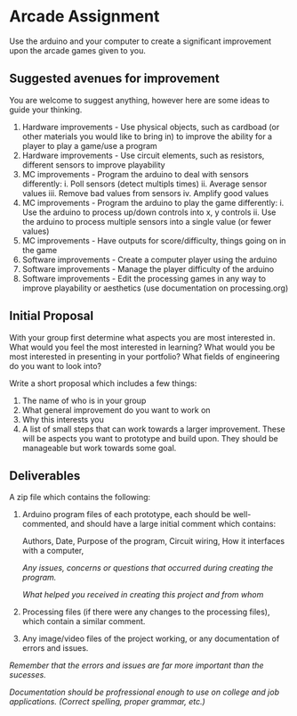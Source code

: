 # Arcade Assignment

Use the arduino and your computer to create a significant improvement upon the arcade games given to you.

## Suggested avenues for improvement

You are welcome to suggest anything, however here are some ideas to guide your thinking.

1. Hardware improvements - Use physical objects, such as cardboad (or other materials you would like to bring in) to improve the ability for a player to play a game/use a program
2. Hardware improvements - Use circuit elements, such as resistors, different sensors to improve playability
3. MC improvements - Program the arduino to deal with sensors differently:
  i. Poll sensors (detect multipls times)
  ii. Average sensor values
  iii. Remove bad values from sensors
  iv. Amplify good values
4. MC improvements - Program the arduino to play the game differently:
  i. Use the arduino to process up/down controls into x, y controls
  ii. Use the arduino to process multiple sensors into a single value (or fewer values)
5. MC improvements - Have outputs for score/difficulty, things going on in the game
5. Software improvements - Create a computer player using the arduino
6. Software improvements - Manage the player difficulty of the arduino
6. Software improvements - Edit the processing games in any way to improve playability or aesthetics (use documentation on processing.org)

## Initial Proposal

With your group first determine what aspects you are most interested in. What would you feel the most interested in learning? What would you be most interested in presenting in your portfolio? What fields of engineering do you want to look into?

Write a short proposal which includes a few things:

1. The name of who is in your group
2. What general improvement do you want to work on
3. Why this interests you
4. A list of small steps that can work towards a larger improvement. These will be aspects you want to prototype and build upon. They should be manageable but work towards some goal.

## Deliverables

A zip file which contains the following:

1. Arduino program files of each prototype, each should be well-commented, and should have a large initial comment which contains:

    Authors, Date,
    Purpose of the program,
    Circuit wiring,
    How it interfaces with a computer,

    *Any issues, concerns or questions that occurred during creating the program.*

    *What helped you received in creating this project and from whom*

2. Processing files (if there were any changes to the processing files), which contain a similar comment.

3. Any image/video files of the project working, or any documentation of errors and issues.

*Remember that the errors and issues are far more important than the sucesses.*

*Documentation should be profressional enough to use on college and job applications. (Correct spelling, proper grammar, etc.)*

